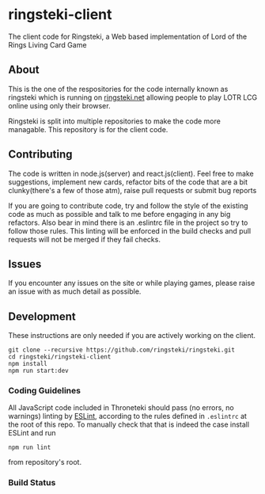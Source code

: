 # ringsteki-client
The client code for Ringsteki, a Web based implementation of Lord of the Rings Living Card Game

## About

This is the one of the respositories for the code internally known as ringsteki which is running on [ringsteki.net](https://ringsteki.net/) allowing people to play LOTR LCG online using only their browser.

Ringsteki is split into multiple repositories to make the code more managable.  This repository is for the client code.

## Contributing

The code is written in node.js(server) and react.js(client).  Feel free to make suggestions, implement new cards, refactor bits of the code that are a bit clunky(there's a few of those atm), raise pull requests or submit bug reports

If you are going to contribute code, try and follow the style of the existing code as much as possible and talk to me before engaging in any big refactors.  Also bear in mind there is an .eslintrc file in the project so try to follow those rules.  This linting will be enforced in the build checks and pull requests will not be merged if they fail checks.

## Issues
If you encounter any issues on the site or while playing games, please raise an issue with as much detail as possible.

## Development

These instructions are only needed if you are actively working on the client.

```
git clone --recursive https://github.com/ringsteki/ringsteki.git
cd ringsteki/ringsteki-client
npm install
npm run start:dev
```

### Coding Guidelines

All JavaScript code included in Throneteki should pass (no errors, no warnings)
linting by [ESLint](http://eslint.org/), according to the rules defined in
`.eslintrc` at the root of this repo. To manually check that that is indeed the
case install ESLint and run

```
npm run lint
```

from repository's root.

### Build Status

